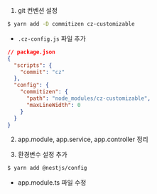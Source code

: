 1. git 컨벤션 설정

```bash
$ yarn add -D commitizen cz-customizable
```

- `.cz-config.js` 파일 추가

```json
// package.json
{
  "scripts": {
    "commit": "cz"
  },
  "config": {
    "commitizen": {
      "path": "node_modules/cz-customizable",
      "maxLineWidth": 0
    }
  }
}
```



2. app.module, app.service, app.controller 정리

3. 환경변수 설정 추가

```bash
$ yarn add @nestjs/config
```

- app.module.ts 파일 수정

